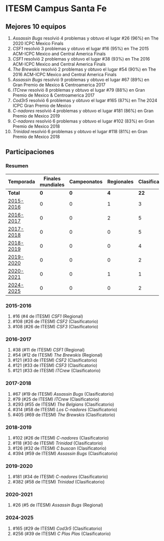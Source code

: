 ---
---

# ITESM Campus Santa Fe

## Mejores 10 equipos

1. _Assassin Bugs_ resolvió 4 problemas y obtuvo el lugar #26 (96%) en The 2020 ICPC Mexico Finals
1. _CSF1_ resolvió 3 problemas y obtuvo el lugar #16 (95%) en The 2015 ACM-ICPC Mexico and Central America Finals
1. _CSF1_ resolvió 2 problemas y obtuvo el lugar #38 (93%) en The 2016 ACM-ICPC Mexico and Central America Finals
1. _The Brewskis_ resolvió 2 problemas y obtuvo el lugar #54 (90%) en The 2016 ACM-ICPC Mexico and Central America Finals
1. _Assassin Bugs_ resolvió 9 problemas y obtuvo el lugar #67 (89%) en Gran Premio de Mexico & Centroamerica 2017
1. _ITCrew_ resolvió 8 problemas y obtuvo el lugar #79 (88%) en Gran Premio de Mexico & Centroamerica 2017
1. _Cod3r5_ resolvió 6 problemas y obtuvo el lugar #165 (87%) en The 2024 ICPC Gran Premio de Mexico
1. _C-nadores_ resolvió 4 problemas y obtuvo el lugar #181 (86%) en Gran Premio de Mexico 2019
1. _C-nadores_ resolvió 6 problemas y obtuvo el lugar #102 (83%) en Gran Premio de Mexico 2018
1. _Trinidad_ resolvió 6 problemas y obtuvo el lugar #118 (81%) en Gran Premio de Mexico 2018

## Participaciones

### Resumen

| Temporada | Finales mundiales | Campeonatos | Regionales | Clasificatorios | Equipos |
| --- | --- | --- | --- | --- | --- |
| **Total** | **0** | **0** | **4** | **22** | **22** |
| [2015-2016](#2015-2016) | 0 | 0 | 1 | 3 | 3 |
| [2016-2017](#2016-2017) | 0 | 0 | 2 | 5 | 5 |
| [2017-2018](#2017-2018) | 0 | 0 | 0 | 5 | 5 |
| [2018-2019](#2018-2019) | 0 | 0 | 0 | 4 | 4 |
| [2019-2020](#2019-2020) | 0 | 0 | 0 | 2 | 2 |
| [2020-2021](#2020-2021) | 0 | 0 | 1 | 1 | 1 |
| [2024-2025](#2024-2025) | 0 | 0 | 0 | 2 | 2 |

### 2015-2016

1. #16 (#4 de ITESM) _CSF1_ (Regional)
1. #108 (#26 de ITESM) _CSF2_ (Clasificatorio)
1. #108 (#26 de ITESM) _CSF3_ (Clasificatorio)

### 2016-2017

1. #38 (#11 de ITESM) _CSF1_ (Regional)
1. #54 (#12 de ITESM) _The Brewskis_ (Regional)
1. #121 (#33 de ITESM) _CSF2_ (Clasificatorio)
1. #121 (#33 de ITESM) _CSF3_ (Clasificatorio)
1. #121 (#33 de ITESM) _ITCrew_ (Clasificatorio)

### 2017-2018

1. #67 (#19 de ITESM) _Assassin Bugs_ (Clasificatorio)
1. #79 (#25 de ITESM) _ITCrew_ (Clasificatorio)
1. #293 (#55 de ITESM) _The Belgians_ (Clasificatorio)
1. #314 (#58 de ITESM) _Los C-nadores_ (Clasificatorio)
1. #405 (#69 de ITESM) _The Brewskis_ (Clasificatorio)

### 2018-2019

1. #102 (#26 de ITESM) _C-nadores_ (Clasificatorio)
1. #118 (#30 de ITESM) _Trinidad_ (Clasificatorio)
1. #126 (#32 de ITESM) _C buscan_ (Clasificatorio)
1. #394 (#59 de ITESM) _Assassin Bugs_ (Clasificatorio)

### 2019-2020

1. #181 (#34 de ITESM) _C-nadores_ (Clasificatorio)
1. #382 (#58 de ITESM) _Trinidad_ (Clasificatorio)

### 2020-2021

1. #26 (#5 de ITESM) _Assassin Bugs_ (Regional)

### 2024-2025

1. #165 (#29 de ITESM) _Cod3r5_ (Clasificatorio)
1. #256 (#39 de ITESM) _C Plas Plas_ (Clasificatorio)



